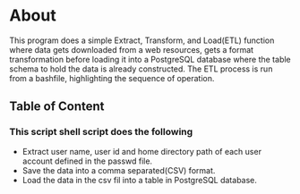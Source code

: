 # About

This program does a simple Extract, Transform, and Load(ETL) function where data gets downloaded from a web resources, gets a format transformation before loading it into a PostgreSQL database where the table schema to hold the data is already constructed. The ETL process is run from a bashfile, highlighting the sequence of operation.

## Table of Content


### This script shell script does the following

- Extract user name, user id and home directory path of each user account  defined in the passwd file.
- Save the data into a comma separated(CSV) format.
- Load the data in the csv fil into a table in PostgreSQL database.
